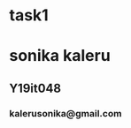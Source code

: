 # task1
<html>
<title> test project </title>
<head> </head>
<h1>sonika kaleru </h1>
<h2>Y19it048 </h2>
<h3>kalerusonika@gmail.com </h3>
  </html>
